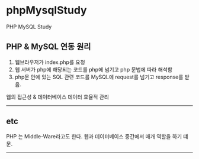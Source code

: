 # phpMysqlStudy
PHP MySQL Study

## PHP & MySQL 연동 원리

1. 웹브라우저가 index.php를 요청
2. 웹 서버가 php에 해당되는 코드를 php에 넘기고 php 문법에 따라 해석함
3. php문 안에 있는 SQL 관련 코드를 MySQL에 request를 넘기고 response를 받음.

웹의 접근성 & 데이터베이스 데이터 효율적 관리

---

## etc

PHP 는  Middle-Ware라고도 한다. 웹과 데이터베이스 중간에서 매개 역할을 하기 떄문.

---
